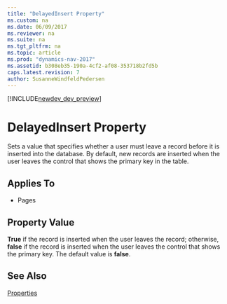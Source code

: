 ```yaml
---
title: "DelayedInsert Property"
ms.custom: na
ms.date: 06/09/2017
ms.reviewer: na
ms.suite: na
ms.tgt_pltfrm: na
ms.topic: article
ms.prod: "dynamics-nav-2017"
ms.assetid: b308eb35-190a-4cf2-af08-353718b2fd5b
caps.latest.revision: 7
author: SusanneWindfeldPedersen
---
```


[!INCLUDE[newdev_dev_preview](../includes/newdev_dev_preview.md)]

# DelayedInsert Property
Sets a value that specifies whether a user must leave a record before it is inserted into the database. By default, new records are inserted when the user leaves the control that shows the primary key in the table.  
  
## Applies To  
  
-   Pages  
  
## Property Value  
 **True** if the record is inserted when the user leaves the record; otherwise, **false** if the record is inserted when the user leaves the control that shows the primary key. The default value is **false**.  
  
## See Also  
 [Properties](devenv-properties.md)
